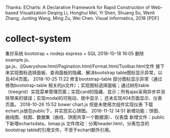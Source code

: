 Thanks:
ECharts: A Declarative Framework for Rapid Construction of Web-based Visualization
Deqing Li, Honghui Mei, Yi Shen, Shuang Su, Wenli Zhang, Junting Wang, Ming Zu, Wei Chen.
Visual Informatics, 2018 [PDF]

# collect-system
集抄系统
bootstrap + nodejs express + SQL
2018-10-18 16:05
删除example.js、ga.js、/jQueryshow.html/Pagination.html/Format.html/Toolbar.html文件
接下来实现图标选择面板、查询面板的隐藏、解决bootstrap table图标显示异常，以及404页面。
2018-10-25 11:22
修复bootstrap-table 部分图标显示异常（通过修改bootstrap-table 相关的js文件）；实现图标选择面板；通过树形table（treegrid）实现菜单管理页面；实现card的隐藏、显示；所有ajax采用异步并消除带来的错误；实现modal的可拖动、居中显示；
还未实现404页面显示、仪表页面。
2018-10-26 15:52
bower chart.js 但是未使用次组件实现仪表
下载echart.js放在public下，并实现实心饼图。
2018-11-12 14:51
新增功能：饼图、曲线图、柱图、数据集（曲线、饼图共享一个数据源）、仪表盘
新增文件：public下新增echartsdata，bmap.js
文件改动：分离header.html，分离包含的bootstrap table的引用文件，不至于echart额外引用。